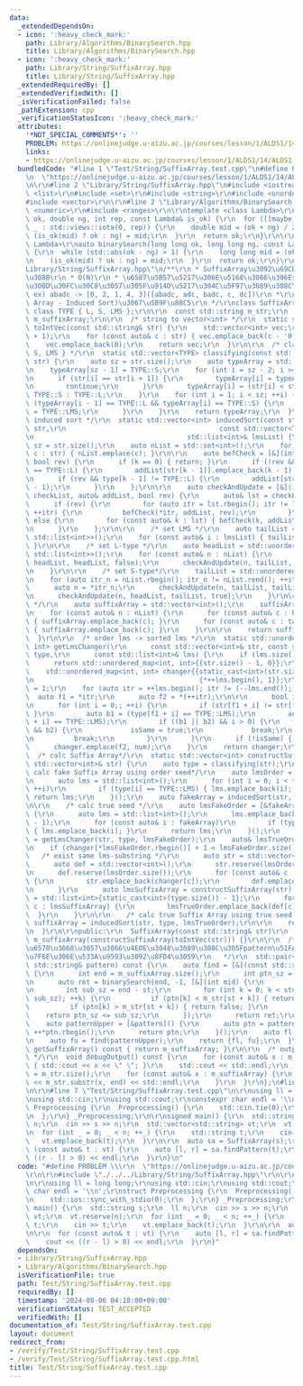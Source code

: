 ```yaml
---
data:
  _extendedDependsOn:
  - icon: ':heavy_check_mark:'
    path: Library/Algorithms/BinarySearch.hpp
    title: Library/Algorithms/BinarySearch.hpp
  - icon: ':heavy_check_mark:'
    path: Library/String/SuffixArray.hpp
    title: Library/String/SuffixArray.hpp
  _extendedRequiredBy: []
  _extendedVerifiedWith: []
  _isVerificationFailed: false
  _pathExtension: cpp
  _verificationStatusIcon: ':heavy_check_mark:'
  attributes:
    '*NOT_SPECIAL_COMMENTS*': ''
    PROBLEM: https://onlinejudge.u-aizu.ac.jp/courses/lesson/1/ALDS1/14/ALDS1_14_D
    links:
    - https://onlinejudge.u-aizu.ac.jp/courses/lesson/1/ALDS1/14/ALDS1_14_D
  bundledCode: "#line 1 \"Test/String/SuffixArray.test.cpp\"\n#define PROBLEM \\\r\
    \n  \"https://onlinejudge.u-aizu.ac.jp/courses/lesson/1/ALDS1/14/ALDS1_14_D\"\r\
    \n\r\n#line 2 \"Library/String/SuffixArray.hpp\"\n#include <iostream>\r\n#include\
    \ <list>\r\n#include <set>\r\n#include <string>\r\n#include <unordered_map>\r\n\
    #include <vector>\r\n\r\n#line 2 \"Library/Algorithms/BinarySearch.hpp\"\n#include\
    \ <numeric>\r\n#include <ranges>\r\n\r\ntemplate <class Lambda>\r\nauto binarySearch(double\
    \ ok, double ng, int rep, const Lambda& is_ok) {\r\n  for ([[maybe_unused]] auto\
    \ _ : std::views::iota(0, rep)) {\r\n    double mid = (ok + ng) / 2.0;\r\n   \
    \ (is_ok(mid) ? ok : ng) = mid;\r\n  }\r\n  return ok;\r\n}\r\n\r\ntemplate <class\
    \ Lambda>\r\nauto binarySearch(long long ok, long long ng, const Lambda& is_ok)\
    \ {\r\n  while (std::abs(ok - ng) > 1) {\r\n    long long mid = (ok + ng) >> 1;\r\
    \n    (is_ok(mid) ? ok : ng) = mid;\r\n  }\r\n  return ok;\r\n}\r\n#line 10 \"\
    Library/String/SuffixArray.hpp\"\n/**\r\n * SuffixArray\u3092\u69CB\u7BC9\u3059\
    \u308B\r\n * O(N)\r\n * \u6587\u5B57\u5217\u306E\u5168\u3066\u306Esuffix\u3092\
    \u30BD\u30FC\u30C8\u3057\u305F\u914D\u5217\u304C\u5F97\u3089\u308C\u308B\r\n *\
    \ ex) abadc -> [0, 2, 1, 4, 3]([abadc, adc, badc, c, dc])\r\n *\r\n * SA-IS(Suffix\
    \ Array - Induced Sort)\u3067\u5B9F\u88C5\r\n */\r\nclass SuffixArray {\r\n  enum\
    \ class TYPE { L, S, LMS };\r\n\r\n  const std::string m_str;\r\n  const std::vector<int>\
    \ m_suffixArray;\r\n\r\n  /* string to vector<int> */\r\n  static std::vector<int>\
    \ toIntVec(const std::string& str) {\r\n    std::vector<int> vec;\r\n    vec.reserve(str.size()\
    \ + 1);\r\n    for (const auto& c : str) { vec.emplace_back(c - '0' + 1); }\r\n\
    \    vec.emplace_back(0);\r\n    return vec;\r\n  }\r\n\r\n  /* classify { L,\
    \ S, LMS } */\r\n  static std::vector<TYPE> classifying(const std::vector<int>&\
    \ str) {\r\n    auto sz = str.size();\r\n    auto typeArray = std::vector<TYPE>(sz);\r\
    \n    typeArray[sz - 1] = TYPE::S;\r\n    for (int i = sz - 2; i >= 0; --i) {\r\
    \n      if (str[i] == str[i + 1]) {\r\n        typeArray[i] = typeArray[i + 1];\r\
    \n        continue;\r\n      }\r\n      typeArray[i] = (str[i] < str[i + 1]) ?\
    \ TYPE::S : TYPE::L;\r\n    }\r\n    for (int i = 1; i < sz; ++i) {\r\n      if\
    \ (typeArray[i - 1] == TYPE::L && typeArray[i] == TYPE::S) {\r\n        typeArray[i]\
    \ = TYPE::LMS;\r\n      }\r\n    }\r\n    return typeArray;\r\n  }\r\n\r\n  /*\
    \ induced sort */\r\n  static std::vector<int> inducedSort(const std::vector<int>&\
    \ str,\r\n                                      const std::vector<TYPE>& type,\r\
    \n                                      std::list<int>& lmsList) {\r\n    auto\
    \ sz = str.size();\r\n    auto nList = std::set<int>();\r\n    for (const auto&\
    \ c : str) { nList.emplace(c); }\r\n\r\n    auto befCheck = [&](int k, auto& addList,\
    \ bool rev) {\r\n      if (k == 0) { return; }\r\n      if (!rev && type[k - 1]\
    \ == TYPE::L) {\r\n        addList[str[k - 1]].emplace_back(k - 1);\r\n      }\r\
    \n      if (rev && type[k - 1] != TYPE::L) {\r\n        addList[str[k - 1]].emplace_front(k\
    \ - 1);\r\n      }\r\n    };\r\n\r\n    auto checkAndUpdate = [&](int n, auto&\
    \ checkList, auto& addList, bool rev) {\r\n      auto& lst = checkList[n];\r\n\
    \      if (rev) {\r\n        for (auto itr = lst.rbegin(); itr != lst.rend();\
    \ ++itr) {\r\n          befCheck(*itr, addList, rev);\r\n        }\r\n      }\
    \ else {\r\n        for (const auto& k : lst) { befCheck(k, addList, rev); }\r\
    \n      }\r\n    };\r\n\r\n    /* set LMS */\r\n    auto tailList = std::unordered_map<int,\
    \ std::list<int>>();\r\n    for (const auto& i : lmsList) { tailList[str[i]].emplace_back(i);\
    \ }\r\n\r\n    /* set L-type */\r\n    auto headList = std::unordered_map<int,\
    \ std::list<int>>();\r\n    for (const auto& n : nList) {\r\n      checkAndUpdate(n,\
    \ headList, headList, false);\r\n      checkAndUpdate(n, tailList, headList, false);\r\
    \n    }\r\n\r\n    /* set S-type*/\r\n    tailList = std::unordered_map<int, std::list<int>>();\r\
    \n    for (auto itr_n = nList.rbegin(); itr_n != nList.rend(); ++itr_n) {\r\n\
    \      auto n = *itr_n;\r\n      checkAndUpdate(n, tailList, tailList, true);\r\
    \n      checkAndUpdate(n, headList, tailList, true);\r\n    }\r\n\r\n    /* merge\
    \ */\r\n    auto suffixArray = std::vector<int>();\r\n    suffixArray.reserve(sz);\r\
    \n    for (const auto& n : nList) {\r\n      for (const auto& c : headList[n])\
    \ { suffixArray.emplace_back(c); }\r\n      for (const auto& c : tailList[n])\
    \ { suffixArray.emplace_back(c); }\r\n    }\r\n\r\n    return suffixArray;\r\n\
    \  }\r\n\r\n  /* order lms -> sorted lms */\r\n  static std::unordered_map<int,\
    \ int> getLmsChanger(\r\n      const std::vector<int>& str, const std::vector<TYPE>&\
    \ type,\r\n      const std::list<int>& lms) {\r\n    if (lms.size() == 1) {\r\n\
    \      return std::unordered_map<int, int>{{str.size() - 1, 0}};\r\n    }\r\n\
    \    std::unordered_map<int, int> changer{{static_cast<int>(str.size()) - 1, 0},\r\
    \n                                         {*++lms.begin(), 1}};\r\n    int num\
    \ = 1;\r\n    for (auto itr = ++lms.begin(); itr != (--lms.end());) {\r\n    \
    \  auto f1 = *itr;\r\n      auto f2 = *(++itr);\r\n\r\n      bool isSame = false;\r\
    \n      for (int i = 0;; ++i) {\r\n        if (str[f1 + i] != str[f2 + i]) { break;\
    \ }\r\n        auto b1 = (type[f1 + i] == TYPE::LMS);\r\n        auto b2 = (type[f2\
    \ + i] == TYPE::LMS);\r\n        if ((b1 || b2) && i > 0) {\r\n          if (b1\
    \ && b2) {\r\n            isSame = true;\r\n            break;\r\n          }\r\
    \n          break;\r\n        }\r\n      }\r\n      if (!isSame) { ++num; }\r\n\
    \      changer.emplace(f2, num);\r\n    }\r\n    return changer;\r\n  }\r\n\r\n\
    \  /* calc Suffix Array*/\r\n  static std::vector<int> constructSuffixArray(const\
    \ std::vector<int>& str) {\r\n    auto type = classifying(str);\r\n\r\n    /*\
    \ calc fake Suffix Array using order seed*/\r\n    auto lmsOrder = [&type]() {\r\
    \n      auto lms = std::list<int>();\r\n      for (int i = 0; i < type.size();\
    \ ++i)\r\n        if (type[i] == TYPE::LMS) { lms.emplace_back(i); }\r\n     \
    \ return lms;\r\n    }();\r\n    auto fakeArray = inducedSort(str, type, lmsOrder);\r\
    \n\r\n    /* calc true seed */\r\n    auto lmsFakeOrder = [&fakeArray, &type]()\
    \ {\r\n      auto lms = std::list<int>();\r\n      lms.emplace_back(static_cast<int>(type.size())\
    \ - 1);\r\n      for (const auto& i : fakeArray)\r\n        if (type[i] == TYPE::LMS)\
    \ { lms.emplace_back(i); }\r\n      return lms;\r\n    }();\r\n    auto changer\
    \ = getLmsChanger(str, type, lmsFakeOrder);\r\n    auto& lmsTrueOrder = lmsFakeOrder;\r\
    \n    if (changer[*lmsFakeOrder.rbegin()] + 1 < lmsFakeOrder.size()) {\r\n   \
    \   /* exist same lms-substring */\r\n      auto str = std::vector<int>();\r\n\
    \      auto def = std::vector<int>();\r\n      str.reserve(lmsOrder.size());\r\
    \n      def.reserve(lmsOrder.size());\r\n      for (const auto& c : lmsOrder)\
    \ {\r\n        str.emplace_back(changer[c]);\r\n        def.emplace_back(c);\r\
    \n      }\r\n      auto lmsSuffixArray = constructSuffixArray(str);\r\n      lmsTrueOrder\
    \ = std::list<int>{static_cast<int>(type.size()) - 1};\r\n      for (const auto&\
    \ c : lmsSuffixArray) {\r\n        lmsTrueOrder.emplace_back(def[c]);\r\n    \
    \  }\r\n    }\r\n\r\n    /* calc true Suffix Array using true seed */\r\n    auto\
    \ suffixArray = inducedSort(str, type, lmsTrueOrder);\r\n\r\n    return suffixArray;\r\
    \n  }\r\n\r\npublic:\r\n  SuffixArray(const std::string& str)\r\n      : m_str(str),\
    \ m_suffixArray(constructSuffixArray(toIntVec(str))) {}\r\n\r\n  /**\r\n   * \u5F15\
    \u6570\u3068\u3057\u3066\u4E0E\u3048\u3089\u308C\u305Fpattern\u51FA\u73FE\u4F4D\
    \u7F6E\u306E\u533A\u9593\u3092\u8FD4\u3059\r\n   */\r\n  std::pair<int, int> findPattern(const\
    \ std::string& pattern) const {\r\n    auto find = [&](const std::string& ptn)\
    \ {\r\n      int end = m_suffixArray.size();\r\n      int ptn_sz = ptn.size();\r\
    \n      auto ret = binarySearch(end, -1, [&](int mid) {\r\n        int st = m_suffixArray[mid];\r\
    \n        int sub_sz = end - st;\r\n        for (int k = 0; k < std::min(ptn_sz,\
    \ sub_sz); ++k) {\r\n          if (ptn[k] < m_str[st + k]) { return true; }\r\n\
    \          if (ptn[k] > m_str[st + k]) { return false; }\r\n        }\r\n    \
    \    return ptn_sz <= sub_sz;\r\n      });\r\n      return ret;\r\n    };\r\n\
    \    auto patternUpper = [&pattern]() {\r\n      auto ptn = pattern;\r\n     \
    \ ++*ptn.rbegin();\r\n      return ptn;\r\n    }();\r\n    auto fl = find(pattern);\r\
    \n    auto fu = find(patternUpper);\r\n    return {fl, fu};\r\n  }\r\n\r\n  auto\
    \ getSuffixArray() const { return m_suffixArray; }\r\n\r\n  /* output fot debug\
    \ */\r\n  void debugOutput() const {\r\n    for (const auto& x : m_suffixArray)\
    \ { std::cout << x << \" \"; }\r\n    std::cout << std::endl;\r\n    auto end\
    \ = m_str.size();\r\n    for (const auto& x : m_suffixArray) {\r\n      std::cout\
    \ << m_str.substr(x, end) << std::endl;\r\n    }\r\n  }\r\n};\n#line 5 \"Test/String/SuffixArray.test.cpp\"\
    \n\r\n#line 7 \"Test/String/SuffixArray.test.cpp\"\n\r\nusing ll = long long;\r\
    \nusing std::cin;\r\nusing std::cout;\r\nconstexpr char endl = '\\n';\r\nstruct\
    \ Preprocessing {\r\n  Preprocessing() {\r\n    std::cin.tie(0);\r\n    std::ios::sync_with_stdio(0);\r\
    \n  };\r\n} _Preprocessing;\r\n\r\nsigned main() {\r\n  std::string s;\r\n  ll\
    \ n;\r\n  cin >> s >> n;\r\n  std::vector<std::string> vt;\r\n  vt.reserve(n);\r\
    \n  for (int _ = 0; _ < n; ++_) {\r\n    std::string t;\r\n    cin >> t;\r\n \
    \   vt.emplace_back(t);\r\n  }\r\n\r\n  auto sa = SuffixArray(s);\r\n\r\n  for\
    \ (const auto& t : vt) {\r\n    auto [l, r] = sa.findPattern(t);\r\n    cout <<\
    \ ((r - l) > 0) << endl;\r\n  }\r\n}\n"
  code: "#define PROBLEM \\\r\n  \"https://onlinejudge.u-aizu.ac.jp/courses/lesson/1/ALDS1/14/ALDS1_14_D\"\
    \r\n\r\n#include \"./../../Library/String/SuffixArray.hpp\"\r\n\r\n#include <iostream>\r\
    \n\r\nusing ll = long long;\r\nusing std::cin;\r\nusing std::cout;\r\nconstexpr\
    \ char endl = '\\n';\r\nstruct Preprocessing {\r\n  Preprocessing() {\r\n    std::cin.tie(0);\r\
    \n    std::ios::sync_with_stdio(0);\r\n  };\r\n} _Preprocessing;\r\n\r\nsigned\
    \ main() {\r\n  std::string s;\r\n  ll n;\r\n  cin >> s >> n;\r\n  std::vector<std::string>\
    \ vt;\r\n  vt.reserve(n);\r\n  for (int _ = 0; _ < n; ++_) {\r\n    std::string\
    \ t;\r\n    cin >> t;\r\n    vt.emplace_back(t);\r\n  }\r\n\r\n  auto sa = SuffixArray(s);\r\
    \n\r\n  for (const auto& t : vt) {\r\n    auto [l, r] = sa.findPattern(t);\r\n\
    \    cout << ((r - l) > 0) << endl;\r\n  }\r\n}"
  dependsOn:
  - Library/String/SuffixArray.hpp
  - Library/Algorithms/BinarySearch.hpp
  isVerificationFile: true
  path: Test/String/SuffixArray.test.cpp
  requiredBy: []
  timestamp: '2024-08-06 04:18:00+09:00'
  verificationStatus: TEST_ACCEPTED
  verifiedWith: []
documentation_of: Test/String/SuffixArray.test.cpp
layout: document
redirect_from:
- /verify/Test/String/SuffixArray.test.cpp
- /verify/Test/String/SuffixArray.test.cpp.html
title: Test/String/SuffixArray.test.cpp
---
```

